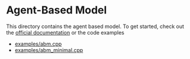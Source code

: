 # Agent-Based Model

This directory contains the agent based model. 
To get started, check out the [official documentation](https://memilio.readthedocs.io/en/latest/cpp/mobility_based_abm.html) 
or the code examples

- [examples/abm.cpp](../../examples/abm_minimal.cpp)
- [examples/abm_minimal.cpp](../../examples/abm_history_object.cpp)